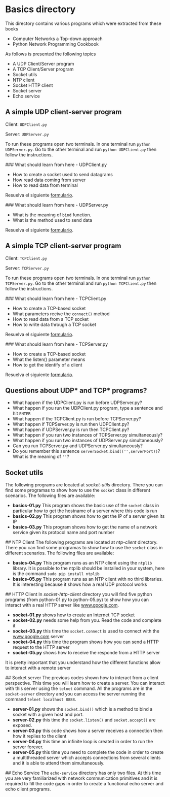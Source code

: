 # Basics directory
This directory contains various programs which were extracted from these books

- Computer Networks a Top-down approach
- Python Network Programming Cookbook

As follows is presented the following topics

- A UDP Client/Server program
- A TCP Client/Server program
- Socket utils
- NTP client
- Socket HTTP client
- Socket server
- Echo service

## A simple UDP client-server program

Client: ``UDPClient.py``

Server: ``UDPServer.py``

To run these programs open two terminals. In one terminal run ``python UDPServer.py``.
Go to the other terminal and run ``python UDPClient.py`` then follow the instructions.

### What should learn from here - UDPClient.py
- How to create a socket used to send datagrams
- How read data coming from server
- How to read data from terminal

Resuelva el siguiente [formulario](http://goo.gl/forms/0Pf72fveHq).

### What should learn from here - UDPServer.py
- What is the meaning of `bind` function.
- What is the method used to send data

Resuelva el siguiente [formulario](http://goo.gl/forms/DOHllYi7FB).

## A simple TCP client-server program

Client: ``TCPClient.py``

Server: ``TCPServer.py``

To run these programs open two terminals. In one terminal run ``python TCPServer.py``.
Go to the other terminal and run ``python TCPClient.py`` then follow the instructions.

### What should learn from here - TCPClient.py
- How to create a TCP-based socket
- What parameters recive the `connect()` method
- How to read data from a TCP socket
- How to write data through a TCP socket

Resuelva el siguiente [formulario](http://goo.gl/forms/lN4V38wp8f).

### What should learn from here - TCPServer.py
- How to create a TCP-based socket
- What the listen() parameter means
- How to get the identify of a client

Resuelva el siguiente [formulario](http://goo.gl/forms/6RLs4Vqpkh).

## Questions about UDP\* and TCP\* programs?

- What happen if the UDPClient.py is run before UDPServer.py?
- What happen if you run the UDPClient.py program, type a sentence and hit ``ENTER``
- What happen if the TCPClient.py is run before TCPServer.py?
- What happen if TCPServer.py is run then UDPClient.py? 
- What happen if UDPServer.py is run then TCPClient.py?
- What happen if you run two instances of TCPServer.py simultaneously? 
- What happen if you run two instances of UDPServer.py simultaneously? 
- Can you run TCPServer.py and UDPServer.py simultaneously?
- Do you remember this sentence ``serverSocket.bind(('',serverPort))``? What is the meaning of ``''``? 

## Socket utils

The following programs are located at *socket-utils* directory. There you can find some programas to show how to use the `socket` class in different scenarios. The following files are available:

- **basics-01.py** This program shows the basic use of the `socket` class in particular how to get the hostname of a server where this code is run
- **basics-02.py** This program shows how to get the IP of a server given its IP
- **basics-03.py** This program shows how to get the name of a network service given its protocol name and port number

## NTP Client
The following programs are located at *ntp-client* directory. There you can find some programas to show how to use the `socket` class in different scenarios. The following files are available:

- **basics-04.py** This program runs as an NTP client using the `ntplib` library. It is possible to the ntplib should be installed in your system, here is the command ``sudo pip install ntplib``
- **basics-05.py** This program runs as an NTP client with no third libraries. It is interesting because it shows how a real UDP protocol works

## HTTP Client
In *socket-http-client* directory you will find five python programs (from python-01.py to python-05.py) to show how you can interact with a real HTTP server like www.google.com.
- **socket-01.py** shows how to create an Internet TCP socket 
- **socket-02.py** needs some help from you. Read the code and complete it
- **socket-03.py** this time the `socket.connect` is used to connect with the www.google.com server
- **socket-04.py** this time the program shows how you can send a HTTP request to the HTTP server
- **socket-05.py** shows how to receive the responde from a HTTP server

It is pretty important that you understand how the different functions allow to interact with a remote server

## Socket server
The previous codes shown how to interact from a client perspective. This time you will learn how to create a server. You can interact with this server using the
`telnet` command. 
All the programs are in the `socket-server` directory and you can access the server running the command `telnet localhost 8888`.

- **server-01.py** shows the `socket.bind()` which is a method to bind a socket with a given host and port.
- **server-02.py** this time the `socket.listen()` and `socket.accept()` are exposed. 
- **server-03.py** this code shows how a server receives a connection then how it replies to the client
- **server-04.py** this time an infinite loop is created in order to run the server forever.
- **server-05.py** this time you need to complete the code in order to create a multithreaded server which accepts connections from several clients and it is able to attend them simultaneously.

## Echo Service
The `echo-service` directory has only two files. At this time you are very familiarized with network communication primitives and it is required to fill the code gaps in order to create a functional echo server and echo client programs.

